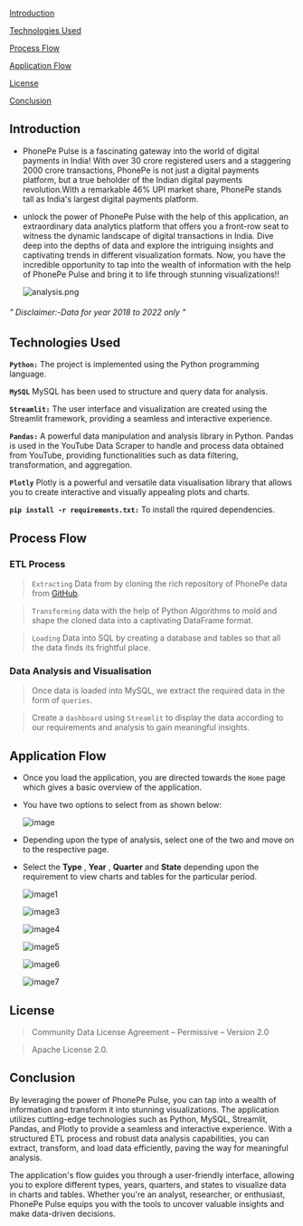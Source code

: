 [Introduction](#Introduction)

[Technologies Used](#Technologies-Used)

[Process Flow](#Process-Flow)

[Application Flow](#Application-Flow)

[License](#License)

[Conclusion](#Conclusion)

## Introduction
* PhonePe Pulse is a fascinating gateway into the world of digital payments in India! With over 30 crore registered users and a staggering 2000 crore transactions, PhonePe is not just a digital payments platform, but a true beholder of the Indian digital payments revolution.With a remarkable 46% UPI market share, PhonePe stands tall as India's largest digital payments platform.
* unlock the power of PhonePe Pulse with the help of this application, an extraordinary data analytics platform that offers you a front-row seat to witness the dynamic landscape of digital transactions in India. Dive deep into the depths of data and explore the intriguing insights and captivating trends in different visualization formats. Now, you have the incredible opportunity to tap into the wealth of information with the help of PhonePe Pulse and bring it to life through stunning visualizations!!

    ![analysis.png](https://github.com/Jeel-Kenia/PhonePe-Data_Visualisation/blob/main/images/Homepage.png)
###### " Disclaimer:-Data for year 2018 to 2022 only "

## Technologies Used
**`Python:`** The project is implemented using the Python programming language.

**`MySQL`** MySQL has been used to structure and query data for analysis.

**`Streamlit:`** The user interface and visualization are created using the Streamlit framework, providing a seamless and interactive experience.

**`Pandas:`** A powerful data manipulation and analysis library in Python. Pandas is used in the YouTube Data Scraper to handle and process data obtained from YouTube, providing functionalities such as data filtering, transformation, and aggregation.

**`Plotly`** Plotly is a powerful and versatile data visualisation library that allows you to create interactive and visually appealing plots and charts. 

**`pip install -r requirements.txt:`** To install the rquired dependencies.

## Process Flow
### ETL Process
> `Extracting` Data from by cloning the rich repository of PhonePe data from [GitHub](https://github.com/PhonePe/).

> `Transforming` data with the help of Python Algorithms to mold and shape the cloned data into a captivating DataFrame format.

> `Loading` Data into SQL by creating a database and tables so that all the data finds its frightful place.

 ### Data Analysis and Visualisation
> Once data is loaded into MySQL, we extract the required data in the form of `queries`.

> Create a `dashboard` using `Streamlit` to display the data according to our requirements and analysis to gain meaningful insights.

## Application Flow
* Once you load the application, you are directed towards the `Home` page which gives a basic overview of the application.

* You have two options to select from as shown below:

     ![image](https://github.com/Jeel-Kenia/PhonePe-Data_Visualisation/blob/main/images/pages%20ss.png)

* Depending upon the type of analysis, select one of the two and move on to the respective page.

* Select the **Type** , **Year** , **Quarter** and **State** depending upon the requirement to view charts and tables for the particular period.

     ![image1](https://github.com/Jeel-Kenia/PhonePe-Data_Visualisation/blob/main/images/image1.png)

     ![image3](https://github.com/Jeel-Kenia/PhonePe-Data_Visualisation/blob/main/images/image3.png)

     ![image4](https://github.com/Jeel-Kenia/PhonePe-Data_Visualisation/blob/main/images/image4.png)

     ![image5](https://github.com/Jeel-Kenia/PhonePe-Data_Visualisation/blob/main/images/image5.png)

     ![image6](https://github.com/Jeel-Kenia/PhonePe-Data_Visualisation/blob/main/images/image6.png)

     ![image7](https://github.com/Jeel-Kenia/PhonePe-Data_Visualisation/blob/main/images/image7.png)

## License
> Community Data License Agreement – Permissive – Version 2.0

> Apache License 2.0. 

## Conclusion
By leveraging the power of PhonePe Pulse, you can tap into a wealth of information and transform it into stunning visualizations. The application utilizes cutting-edge technologies such as Python, MySQL, Streamlit, Pandas, and Plotly to provide a seamless and interactive experience. With a structured ETL process and robust data analysis capabilities, you can extract, transform, and load data efficiently, paving the way for meaningful analysis.

The application's flow guides you through a user-friendly interface, allowing you to explore different types, years, quarters, and states to visualize data in charts and tables. Whether you're an analyst, researcher, or enthusiast, PhonePe Pulse equips you with the tools to uncover valuable insights and make data-driven decisions.
